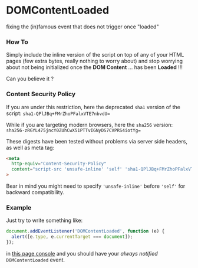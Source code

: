 DOMContentLoaded
================

fixing the (in)famous event that does not trigger once "loaded"

### How To
Simply include the inline version of the script on top of any of your HTML pages (few extra bytes, really nothing to worry about) and stop worrying about not being initialized once the **DOM Content** ... has been **Loaded** !!!

Can you believe it ?

### Content Security Policy
If you are under this restriction, here the deprecated `sha1` version of the script: `sha1-QPlJBq+FMrZhoPFalxVTE7nbvdU=`

While if you are targeting modern browsers, here the `sha256` version: `sha256-zRGYL475jncY0ZUhCwX51PTTvIGNyDS7CVPRS4iotYg=`

These digests have been tested without problems via server side headers, as well as meta tag:
```html
<meta
  http-equiv="Content-Security-Policy"
  content="script-src 'unsafe-inline' 'self' 'sha1-QPlJBq+FMrZhoPFalxVTE7nbvdU=' 'sha256-zRGYL475jncY0ZUhCwX51PTTvIGNyDS7CVPRS4iotYg='"
>
```

Bear in mind you might need to specify `'unsafe-inline'` before `'self'` for backward compatibility.


### Example
Just try to write something like:
```javascript
document.addEventListener('DOMContentLoaded', function (e) {
  alert([e.type, e.currentTarget === document]);
});
```
in [this page console](http://webreflection.github.io/DOMContentLoaded/example.html) and you should have your _always notified_ `DOMContentLoaded` event.